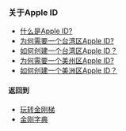 ### 关于Apple ID
- [什么是Apple ID?]()
- [为何需要一个台湾区Apple ID?]()
- [如何创建一个台湾区Apple ID？](https://github.com/a2zitpro/web/blob/master/LadderFree/kkDictionary/kkAppLadder/iOS/CreatAppleIDofTaiwan.md)
- [为何需要一个美州区Apple ID?]()
- [如何创建一个美洲区Apple ID？]()

#### 返回到
- [玩转金刚梯](https://github.com/a2zitpro/web/blob/master/LadderFree/A.md)
- [金刚字典](https://github.com/a2zitpro/web/blob/master/LadderFree/kkDictionary/KKDictionary.md)
